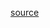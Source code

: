 [source](https://github.com/azl397985856/leetcode/blob/master/problems/875.koko-eating-bananas.md)

